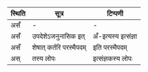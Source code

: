 | स्थिति | सूत्र | टिप्पणी |
| ----- | ------- | ------ |
| असँ | - | - |
| असँ | उपदेशेऽजनुनासिक इत् | अँ-इत्यस्य इत्संज्ञा |
| असँ | शेषात् कर्तरि परस्मैपदम् | इति परस्मैपदम् |
| अस् | तस्य लोपः | इत्संज्ञकस्य लोपः |
